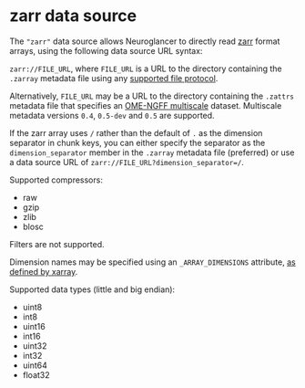 zarr data source
================

The `"zarr"` data source allows Neuroglancer to directly read [zarr](https://zarr.readthedocs.io/)
format arrays, using the following data source URL syntax:

`zarr://FILE_URL`, where `FILE_URL` is a URL to the directory containing the `.zarray` metadata file
using any [supported file protocol](../file_protocols.md).

Alternatively, `FILE_URL` may be a URL to the directory containing the `.zattrs` metadata file that
specifies an [OME-NGFF multiscale](https://ngff.openmicroscopy.org/0.4/#multiscale-md) dataset.
Multiscale metadata versions `0.4`, `0.5-dev` and `0.5` are supported.

If the zarr array uses `/` rather than the default of `.` as the dimension separator in chunk keys,
you can either specify the separator as the `dimension_separator` member in the `.zarray` metadata
file (preferred) or use a data source URL of `zarr://FILE_URL?dimension_separator=/`.

Supported compressors:

- raw
- gzip
- zlib
- blosc

Filters are not supported.

Dimension names may be specified using an `_ARRAY_DIMENSIONS` attribute, 
[as defined by xarray](https://xarray.pydata.org/en/latest/internals/zarr-encoding-spec.html).

Supported data types (little and big endian):

- uint8
- int8
- uint16
- int16
- uint32
- int32
- uint64
- float32
